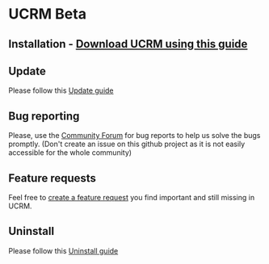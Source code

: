 # UCRM Beta

## Installation - [Download UCRM using this guide](https://github.com/U-CRM/billing/wiki/Installation-guide)

## Update 
Please follow this [Update guide](https://github.com/U-CRM/billing/wiki/Update-guide)

## Bug reporting
Please, use the [Community Forum](https://community.ubnt.com/t5/UCRM-Complete-WISP-Management/bd-p/UCRM) for bug reports to help us solve the bugs promptly. (Don't create an issue on this github project as it is not easily accessible for the whole community)

## Feature requests
Feel free to [create a feature request](https://community.ubnt.com/t5/UCRM-Feature-Requests/idb-p/UCRM-Ideas) you find important and still missing in UCRM.

## Uninstall 
Please follow this [Uninstall guide](https://github.com/U-CRM/billing/wiki/Uninstall-guide)
